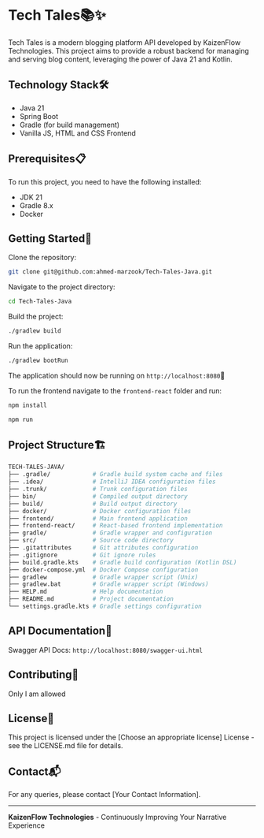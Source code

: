 # Tech Tales📚✨

Tech Tales is a modern blogging platform API developed by KaizenFlow Technologies. This project aims to provide a robust backend for managing and serving blog content, leveraging the power of Java 21 and Kotlin.

## Technology Stack🛠️

- Java 21
- Spring Boot
- Gradle (for build management)
- Vanilla JS, HTML and CSS Frontend

## Prerequisites📋

To run this project, you need to have the following installed:

- JDK 21
- Gradle 8.x
- Docker

## Getting Started🚀

Clone the repository:

```bash
git clone git@github.com:ahmed-marzook/Tech-Tales-Java.git
```

Navigate to the project directory:

```bash
cd Tech-Tales-Java
```

Build the project:

```bash
./gradlew build
```

Run the application:

```bash
./gradlew bootRun
```

The application should now be running on `http://localhost:8080`🎉

To run the frontend navigate to the `frontend-react` folder and run:

```bash
npm install
```

```bash
npm run
```

## Project Structure🏗️

```bash
TECH-TALES-JAVA/
├── .gradle/            # Gradle build system cache and files
├── .idea/              # IntelliJ IDEA configuration files
├── .trunk/             # Trunk configuration files
├── bin/                # Compiled output directory
├── build/              # Build output directory
├── docker/             # Docker configuration files
├── frontend/           # Main frontend application
├── frontend-react/     # React-based frontend implementation
├── gradle/             # Gradle wrapper and configuration
├── src/                # Source code directory
├── .gitattributes      # Git attributes configuration
├── .gitignore          # Git ignore rules
├── build.gradle.kts    # Gradle build configuration (Kotlin DSL)
├── docker-compose.yml  # Docker Compose configuration
├── gradlew             # Gradle wrapper script (Unix)
├── gradlew.bat         # Gradle wrapper script (Windows)
├── HELP.md             # Help documentation
├── README.md           # Project documentation
└── settings.gradle.kts # Gradle settings configuration
```

## API Documentation📖

Swagger API Docs: `http://localhost:8080/swagger-ui.html`

## Contributing🤝

Only I am allowed

## License📄

This project is licensed under the [Choose an appropriate license] License - see the LICENSE.md file for details.

## Contact📬

For any queries, please contact [Your Contact Information].

---

**KaizenFlow Technologies** - Continuously Improving Your Narrative Experience
